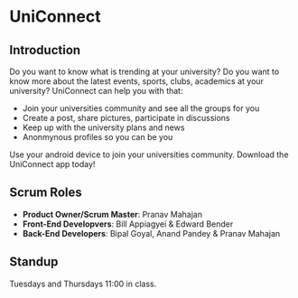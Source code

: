 # UniConnect

## Introduction

Do you want to know what is trending at your university? Do you want to know more about the latest events, sports, clubs, academics at your university? UniConnect can help you with that: 
+ Join your universities community and see all the groups for you
+ Create a post, share pictures, participate in discussions
+ Keep up with the university plans and news
+ Anonmynous profiles so you can be you

Use your android device to join your universities community. Download the UniConnect app today!

## Scrum Roles

- **Product Owner/Scrum Master**: Pranav Mahajan
- **Front-End Developvers**: Bill Appiagyei & Edward Bender
- **Back-End Developers**: Bipal Goyal, Anand Pandey & Pranav Mahajan

## Standup

Tuesdays and Thursdays 11:00 in class.
